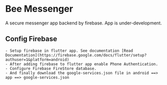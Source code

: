 # Bee Messenger

A secure messenger app backend by firebase. App is under-development.

## Config Firebase
    - Setup firebase in flutter app. See documentation [Read Documentation](https://firebase.google.com/docs/flutter/setup?authuser=1&platform=android)
    - After adding firebase to flutter app enable Phone Authentication.
    - Configure Firebase FireStore database.
    - And finally download the google-services.json file in android ==> app ==> google-services.json